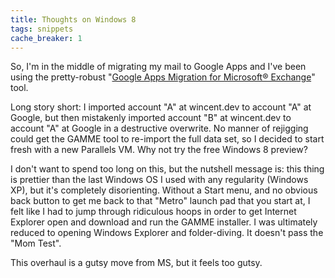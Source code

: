 ```yaml
---
title: Thoughts on Windows 8
tags: snippets
cache_breaker: 1
---
```


So, I'm in the middle of migrating my mail to Google Apps and I've been using the pretty-robust "[Google Apps Migration for Microsoft® Exchange](https://tools.google.com/dlpage/exchangemigration)" tool.

Long story short: I imported account "A" at wincent.dev to account "A" at Google, but then mistakenly imported account "B" at wincent.dev to account "A" at Google in a destructive overwrite. No manner of rejigging could get the GAMME tool to re-import the full data set, so I decided to start fresh with a new Parallels VM. Why not try the free Windows 8 preview?

I don't want to spend too long on this, but the nutshell message is: this thing is prettier than the last Windows OS I used with any regularity (Windows XP), but it's completely disorienting. Without a Start menu, and no obvious back button to get me back to that "Metro" launch pad that you start at, I felt like I had to jump through ridiculous hoops in order to get Internet Explorer open and download and run the GAMME installer. I was ultimately reduced to opening Windows Explorer and folder-diving. It doesn't pass the "Mom Test".

This overhaul is a gutsy move from MS, but it feels too gutsy.
